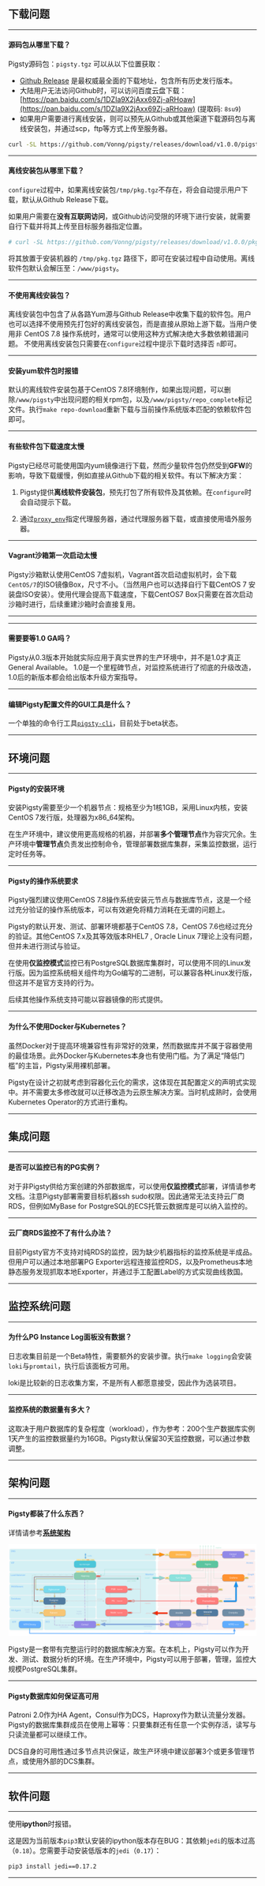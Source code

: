 ## 下载问题


-----------
#### **源码包从哪里下载？**

Pigsty源码包：`pigsty.tgz` 可以从以下位置获取：

* [Github Release](https://github.com/Vonng/pigsty/releases) 是最权威最全面的下载地址，包含所有历史发行版本。
* 大陆用户无法访问Github时，可以访问百度云盘下载：[https://pan.baidu.com/s/1DZIa9X2jAxx69Zj-aRHoaw](https://pan.baidu.com/s/1DZIa9X2jAxx69Zj-aRHoaw) (提取码: `8su9`)
* 如果用户需要进行离线安装，则可以预先从Github或其他渠道下载源码包与离线安装包，并通过scp，ftp等方式上传至服务器。

```bash
curl -SL https://github.com/Vonng/pigsty/releases/download/v1.0.0/pigsty.tgz -o ~/pigsty.tgz
```

-----------

#### 离线安装包从哪里下载？

`configure`过程中，如果离线安装包`/tmp/pkg.tgz`不存在，将会自动提示用户下载，默认从Github Release下载。

如果用户需要在**没有互联网访问**，或Github访问受限的环境下进行安装，就需要自行下载并将其上传至目标服务器指定位置。

```bash  
# curl -SL https://github.com/Vonng/pigsty/releases/download/v1.0.0/pkg.tgz    -o /tmp/pkg.tgz
```

将其放置于安装机器的 `/tmp/pkg.tgz` 路径下，即可在安装过程中自动使用。离线软件包默认会解压至：`/www/pigsty`。


-----------

#### 不使用离线安装包？

离线安装包中包含了从各路Yum源与Github Release中收集下载的软件包。用户也可以选择不使用预先打包好的离线安装包，而是直接从原始上游下载。当用户使用非 CentOS 7.8 操作系统时，通常可以使用这种方式解决绝大多数依赖错漏问题。
不使用离线安装包只需要在`configure`过程中提示下载时选择否 `n`即可。

-----------

#### 安装yum软件包时报错

默认的离线软件安装包基于CentOS 7.8环境制作，如果出现问题，可以删除`/www/pigsty`中出现问题的相关rpm包，以及`/www/pigsty/repo_complete`标记文件。执行`make repo-download`重新下载与当前操作系统版本匹配的依赖软件包即可。

-------------

#### **有些软件包下载速度太慢**

Pigsty已经尽可能使用国内yum镜像进行下载，然而少量软件包仍然受到**GFW**的影响，导致下载缓慢，例如直接从Github下载的相关软件。有以下解决方案：

1. Pigsty提供**离线软件安装包**，预先打包了所有软件及其依赖。在`configure`时会自动提示下载。

2. 通过[`proxy_env`](v-connect#proxy_env)指定代理服务器，通过代理服务器下载，或直接使用墙外服务器。


-----------

#### **Vagrant沙箱第一次启动太慢**

Pigsty沙箱默认使用CentOS 7虚拟机，Vagrant首次启动虚拟机时，会下载`CentOS/7`的ISO镜像Box，尺寸不小。（当然用户也可以选择自行下载CentOS 7 安装盘ISO安装）。使用代理会提高下载速度，下载CentOS7 Box只需要在首次启动沙箱时进行，后续重建沙箱时会直接复用。

-----------



-----------
#### **需要要等1.0 GA吗？**

Pigsty从0.3版本开始就实际应用于真实世界的生产环境中，并不是1.0才真正General Available。
1.0是一个里程碑节点，对监控系统进行了彻底的升级改造，1.0后的新版本都会给出版本升级方案指导。


-----------

#### **编辑Pigsty配置文件的GUI工具是什么？**

一个单独的命令行工具[`pigsty-cli`](https://github.com/Vonng/pigsty-cli)，目前处于beta状态。


-----------

## 环境问题

-----------

#### **Pigsty的安装环境**

安装Pigsty需要至少一个机器节点：规格至少为1核1GB，采用Linux内核，安装CentOS 7发行版，处理器为x86_64架构。

在生产环境中，建议使用更高规格的机器，并部署**多个管理节点**作为容灾冗余。生产环境中**管理节点**负责发出控制命令，管理部署数据库集群，采集监控数据，运行定时任务等。

-----------


#### **Pigsty的操作系统要求**

Pigsty强烈建议使用CentOS 7.8操作系统安装元节点与数据库节点，这是一个经过充分验证的操作系统版本，可以有效避免将精力消耗在无谓的问题上。

Pigsty的默认开发、测试、部署环境都基于CentOS 7.8，CentOS 7.6也经过充分的验证。其他CentOS 7.x及其等效版本RHEL7 , Oracle Linux 7理论上没有问题，但并未进行测试与验证。

在使用**仅监控模式**监控已有PostgreSQL数据库集群时，可以使用不同的Linux发行版。因为监控系统相关组件均为Go编写的二进制，可以兼容各种Linux发行版，但这并不是官方支持的行为。

后续其他操作系统支持可能以容器镜像的形式提供。


-----------

#### 为什么不使用Docker与Kubernetes？

虽然Docker对于提高环境兼容性有非常好的效果，然而数据库并不属于容器使用的最佳场景。此外Docker与Kubernetes本身也有使用门槛。为了满足“降低门槛”的主旨，Pigsty采用裸机部署。

Pigsty在设计之初就考虑到容器化云化的需求，这体现在其配置定义的声明式实现中。并不需要太多修改就可以迁移改造为云原生解决方案。当时机成熟时，会使用Kubernetes Operator的方式进行重构。


-----------

## 集成问题

-----------

#### **是否可以监控已有的PG实例？**

对于非Pigsty供给方案创建的外部数据库，可以使用**仅监控模式**部署，详情请参考文档。注意Pigsty部署需要目标机器ssh sudo权限。因此通常无法支持云厂商RDS，但例如MyBase for PostgreSQL的ECS托管云数据库是可以纳入监控的。

-----------

#### **云厂商RDS监控不了有什么办法？**

目前Pigsty官方不支持对纯RDS的监控，因为缺少机器指标的监控系统是半成品。但用户可以通过本地部署PG Exporter远程连接监控RDS，以及Prometheus本地静态服务发现抓取本地Exporter，并通过手工配置Label的方式实现曲线救国。

-----------

## 监控系统问题

-----------

#### **为什么PG Instance Log面板没有数据？**

日志收集目前是一个Beta特性，需要额外的安装步骤。执行`make logging`会安装`loki`与`promtail`，执行后该面板方可用。

loki是比较新的日志收集方案，不是所有人都愿意接受，因此作为选装项目。

-----------

#### **监控系统的数据量有多大？**

这取决于用户数据库的复杂程度（workload），作为参考：200个生产数据库实例1天产生的监控数据量约为16GB。Pigsty默认保留30天监控数据，可以通过参数调整。

-----------




## 架构问题


-----------

#### Pigsty都装了什么东西？

详情请参考[**系统架构**](c-arch.md)

![](../_media/infra.svg)

Pigsty是一套带有完整运行时的数据库解决方案。在本机上，Pigsty可以作为开发、测试、数据分析的环境。在生产环境中，Pigsty可以用于部署，管理，监控大规模PostgreSQL集群。

-----------


#### **Pigsty数据库如何保证高可用**

Patroni 2.0作为HA Agent，Consul作为DCS，Haproxy作为默认流量分发器。Pigsty的数据库集群成员在使用上幂等：只要集群还有任意一个实例存活，读写与只读流量都可以继续工作。

DCS自身的可用性通过多节点共识保证，故生产环境中建议部署3个或更多管理节点，或使用外部的DCS集群。

-----------





## 软件问题


-----------
使用**ipython**时报错。

这是因为当前版本`pip3`默认安装的ipython版本存在BUG：其依赖`jedi`的版本过高（`0.18`）。您需要手动安装低版本的`jedi`（`0.17`）：

```bash
pip3 install jedi==0.17.2
```

-----------
